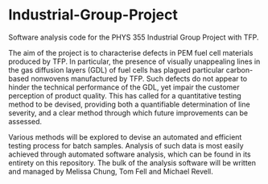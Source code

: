 # Industrial-Group-Project
Software analysis code for the PHYS 355 Industrial Group Project with TFP.

The aim of the project is to characterise defects in PEM fuel cell materials produced by TFP. In particular, the presence of visually unappealing lines in the gas diffusion layers (GDL) of fuel cells has plagued particular carbon-based nonwovens manufactured by TFP. Such defects do not appear to hinder the technical performance of the GDL, yet impair the customer perception of product quality. This has called for a quantitative testing method to be devised, providing both a quantifiable determination of line severity, and a clear method through which future improvements can be assessed.

Various methods will be explored to devise an automated and efficient testing process for batch samples. Analysis of such data is most easily achieved through automated software analysis, which can be found in its entirety on this repository. The bulk of the analysis software will be written and managed by Melissa Chung, Tom Fell and Michael Revell.
